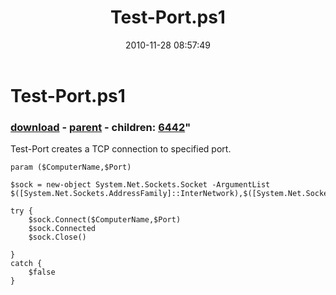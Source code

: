 ﻿---
pid:            2392
parent:         85
children:       6442
poster:         Chad Miller
title:          Test-Port.ps1
date:           2010-11-28 08:57:49
format:         posh
---

# Test-Port.ps1

### [download](2392.ps1) - [parent](85.md) - children: [6442](6442.md)"

Test-Port creates a TCP connection to specified port.

```posh
param ($ComputerName,$Port)

$sock = new-object System.Net.Sockets.Socket -ArgumentList $([System.Net.Sockets.AddressFamily]::InterNetwork),$([System.Net.Sockets.SocketType]::Stream),$([System.Net.Sockets.ProtocolType]::Tcp)

try {
    $sock.Connect($ComputerName,$Port)
    $sock.Connected
    $sock.Close()

}
catch {
    $false
}
```
